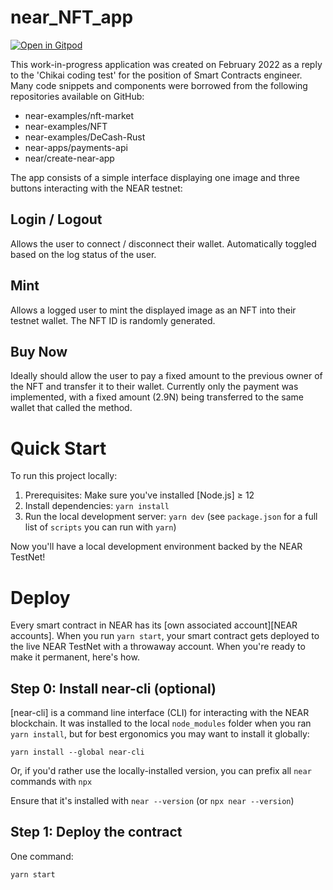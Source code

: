 near_NFT_app
==================

[![Open in Gitpod](https://gitpod.io/button/open-in-gitpod.svg)](https://gitpod.io/projects/near_NFT_app>)

This work-in-progress application was created on February 2022 as a reply to the 'Chikai coding test' for the position of Smart Contracts engineer.
Many code snippets and components were borrowed from the following repositories available on GitHub:
  - near-examples/nft-market
  - near-examples/NFT
  - near-examples/DeCash-Rust
  - near-apps/payments-api
  - near/create-near-app

The app consists of a simple interface displaying one image and three buttons interacting with the NEAR testnet:

Login / Logout
-------------------------------------
Allows the user to connect / disconnect their wallet. Automatically toggled based on the log status of the user.

Mint
-------------------------------------
Allows a logged user to mint the displayed image as an NFT into their testnet wallet. The NFT ID is randomly generated.

Buy Now
-------------------------------------
Ideally should allow the user to pay a fixed amount to the previous owner of the NFT and transfer it to their wallet. Currently only the payment was implemented, with a fixed amount (2.9N) being transferred to the same wallet that called the method.

Quick Start
===========

To run this project locally:

1. Prerequisites: Make sure you've installed [Node.js] ≥ 12
2. Install dependencies: `yarn install`
3. Run the local development server: `yarn dev` (see `package.json` for a
   full list of `scripts` you can run with `yarn`)

Now you'll have a local development environment backed by the NEAR TestNet!

Deploy
======

Every smart contract in NEAR has its [own associated account][NEAR accounts]. When you run `yarn start`, your smart contract gets deployed to the live NEAR TestNet with a throwaway account. When you're ready to make it permanent, here's how.


Step 0: Install near-cli (optional)
-------------------------------------

[near-cli] is a command line interface (CLI) for interacting with the NEAR blockchain. It was installed to the local `node_modules` folder when you ran `yarn install`, but for best ergonomics you may want to install it globally:

    yarn install --global near-cli

Or, if you'd rather use the locally-installed version, you can prefix all `near` commands with `npx`

Ensure that it's installed with `near --version` (or `npx near --version`)

Step 1: Deploy the contract
------------------------------------------
One command:

    yarn start
